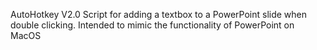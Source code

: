 AutoHotkey V2.0 Script for adding a textbox to a PowerPoint slide when double clicking. Intended to mimic the functionality of PowerPoint on MacOS

